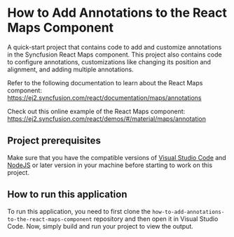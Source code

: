 # How to Add Annotations to the React Maps Component

A quick-start project that contains code to add and customize annotations in the Syncfusion React Maps component. This project also contains code to configure annotations, customizations like changing its position and alignment, and adding multiple annotations.
 
Refer to the following documentation to learn about the React Maps component: 
https://ej2.syncfusion.com/react/documentation/maps/annotations

Check out this online example of the React Maps component:
https://ej2.syncfusion.com/react/demos/#/material/maps/annotation  

## Project prerequisites
Make sure that you have the compatible versions of [Visual Studio Code](https://code.visualstudio.com/download ) and [NodeJS](https://nodejs.org/en/download) or later version in your machine before starting to work on this project.

## How to run this application
To run this application, you need to first clone the `how-to-add-annotations-to-the-react-maps-component` repository and then open it in Visual Studio Code. Now, simply build and run your project to view the output.
